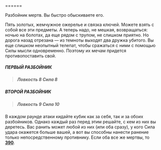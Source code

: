 ======

Разбойник мертв. Вы быстро обыскиваете его.

Пять золотых, жемчужное ожерелье и связка ключей. Можете взять с собой все эти предметы. А теперь надо, не мешкая, возвращаться: ночью на болотах, да еще рядом с трупом, не слишком приятно. Но дорога назад отрезана — из темноты выходят два дружка убитого. Вы еще слишком неопытный телепат, чтобы сражаться с ними с помощью Силы мысли одновременно. Поэтому их мечам придется противопоставить свой.

##### ПЕРВЫЙ РАЗБОЙНИК

> ##### Ловкость 8 Сила 8

##### ВТОРОЙ РАЗБОЙНИК

> ##### Ловкость 9 Сила 10

В каждом раунде атаки кидайте кубик как за себя, так и за обоих разбойников. Однако каждый раз перед этим решайте, с кем из них вы деретесь. Вас ранить может любой из них (или оба сразу), у кого Сила удара окажется больше вашей, а вот вы способны нанести ранение только непосредственному противнику. Если оба все же мертвы, то [**390**](#n_390).

